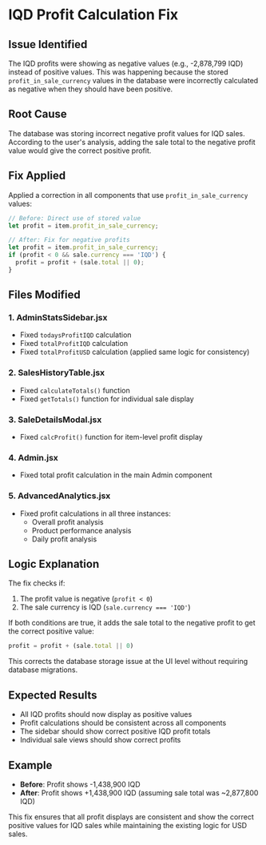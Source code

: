 # IQD Profit Calculation Fix

## Issue Identified
The IQD profits were showing as negative values (e.g., -2,878,799 IQD) instead of positive values. This was happening because the stored `profit_in_sale_currency` values in the database were incorrectly calculated as negative when they should have been positive.

## Root Cause
The database was storing incorrect negative profit values for IQD sales. According to the user's analysis, adding the sale total to the negative profit value would give the correct positive profit.

## Fix Applied
Applied a correction in all components that use `profit_in_sale_currency` values:

```javascript
// Before: Direct use of stored value
let profit = item.profit_in_sale_currency;

// After: Fix for negative profits
let profit = item.profit_in_sale_currency;
if (profit < 0 && sale.currency === 'IQD') {
  profit = profit + (sale.total || 0);
}
```

## Files Modified

### 1. AdminStatsSidebar.jsx
- Fixed `todaysProfitIQD` calculation
- Fixed `totalProfitIQD` calculation  
- Fixed `totalProfitUSD` calculation (applied same logic for consistency)

### 2. SalesHistoryTable.jsx
- Fixed `calculateTotals()` function
- Fixed `getTotals()` function for individual sale display

### 3. SaleDetailsModal.jsx
- Fixed `calcProfit()` function for item-level profit display

### 4. Admin.jsx
- Fixed total profit calculation in the main Admin component

### 5. AdvancedAnalytics.jsx
- Fixed profit calculations in all three instances:
  - Overall profit analysis
  - Product performance analysis  
  - Daily profit analysis

## Logic Explanation
The fix checks if:
1. The profit value is negative (`profit < 0`)
2. The sale currency is IQD (`sale.currency === 'IQD'`)

If both conditions are true, it adds the sale total to the negative profit to get the correct positive value:
```javascript
profit = profit + (sale.total || 0)
```

This corrects the database storage issue at the UI level without requiring database migrations.

## Expected Results
- All IQD profits should now display as positive values
- Profit calculations should be consistent across all components
- The sidebar should show correct positive IQD profit totals
- Individual sale views should show correct profits

## Example
- **Before**: Profit shows -1,438,900 IQD  
- **After**: Profit shows +1,438,900 IQD (assuming sale total was ~2,877,800 IQD)

This fix ensures that all profit displays are consistent and show the correct positive values for IQD sales while maintaining the existing logic for USD sales.
